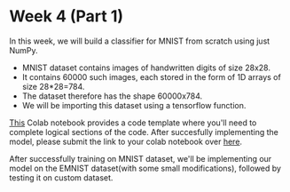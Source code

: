 # Week 4 (Part 1)

In this week, we will build a classifier for MNIST from scratch using just NumPy.
- MNIST dataset contains images of handwritten digits of size 28x28.
- It contains 60000 such images, each stored in the form of 1D arrays of size 28*28=784.
- The dataset therefore has the shape 60000x784.
- We will be importing this dataset using a tensorflow function.

[This](https://colab.research.google.com/drive/1OL1nFYvkKsB7WoT7POxioZpU2WqO_EYm?usp=sharing) Colab notebook provides a code template where you'll need to complete logical sections of the code.
After succesfully implementing the model, please submit the link to your colab notebook over [here](https://forms.gle/YobyoKxMYmF59C7J6).

After successfully training on MNIST dataset, we'll be implementing our model on the EMNIST dataset(with some small modifications), followed by testing it on custom dataset.
